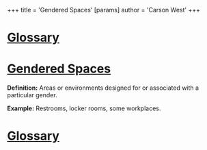 +++
 title = 'Gendered Spaces'
[params]
	author = 'Carson West'
+++
# [Glossary](./../glossary/)

# [Gendered Spaces](./../gendered-spaces/) 
**Definition:**  Areas or environments designed for or associated with a particular gender.

**Example:**  Restrooms, locker rooms, some workplaces.

# [Glossary](./../glossary/)